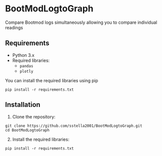 # BootModLogtoGraph
Compare Bootmod logs simultaneously allowing you to compare individual readings

## Requirements
* Python 3.x
* Required libraries:
    * ```pandas```
    * ```plotly```

You can install the required libraries using pip
``` 
pip install -r requirements.txt
```

## Installation
1. Clone the repository:
```
git clone https://github.com/sstella2001/BootModLogtoGraph.git
cd BootModLogtoGraph
```
2. Install the required libraries:
``` 
pip install -r requirements.txt
```
